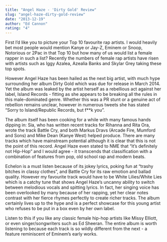 ```yaml
---
title: "Angel Haze - 'Dirty Gold' Review"
slug: "angel-haze-dirty-gold-review"
date: "2013-12-19"
author: "Ed Cannon"
rating: "4"
---
```


First I’d like you to picture your Top 10 favourite rap artists. I would heavily bet most people would mention Kanye or Jay-Z, Eminem or Snoop, Notorious or 2Pac in that Top 10 but how many of us would list a female rapper in such a list? Recently the numbers of female rap artists have risen with artists such as Iggy Azalea, Azealia Banks and Skylar Grey taking these top spots.

However Angel Haze has been hailed as the next big artist, with much hype surrounding her album Dirty Gold which was due for release in March 2014. Yet the album was leaked by the artist herself as a rebellious act against her label, Island Records - fitting as she appears to be breaking all the rules in this male-dominated genre. Whether this was a PR stunt or a genuine act of rebellion remains unclear, however in numerous tweets she has stated “Sorry to Island/Republic Records, but f\*\*k you”.

The album itself has been cooking for a while with many famous hands dipping in: Sia, who has written recent tracks for Rihanna and Rita Ora, wrote the track Battle Cry, and both Markus Dravs (Arcade Fire, Mumford and Sons) and Mike Dean (Kanye West) helped produce. There are many tracks which have mainstream potential although it is clear that this is not the point of this record. Angel Haze even stated to NME that “it’s definitely not Hip-Hop” and I would agree - it transcends that classification with a combination of features from pop, old school rap and modern beats.

Echelon is a must listen because of its jokey lyrics, poking fun at “trashy bitches in classy clothes”, and Battle Cry for its raw emotion and ballad quality. However my favourite track would have to be White Lilies/White Lies which is a catchy tune that shows Angel Haze’s uncanny ability to switch between melodious vocals and spitting lyrics. In fact, her singing voice has been overlooked by many because of her rapping, yet her clear notes contrast with her fierce rhymes perfectly to create richer tracks. The album certainly lives up to the hype and is a perfect showcase for this young artist who refuses to be put in a box even by her own label.

Listen to this if you like any classic female hip-hop artists like Missy Elliott, or even singer/songwriters such as Ed Sheeran. The entire album is worth listening to because each track is so wildly different from the next - a feature reminiscent of Eminem’s early works.
